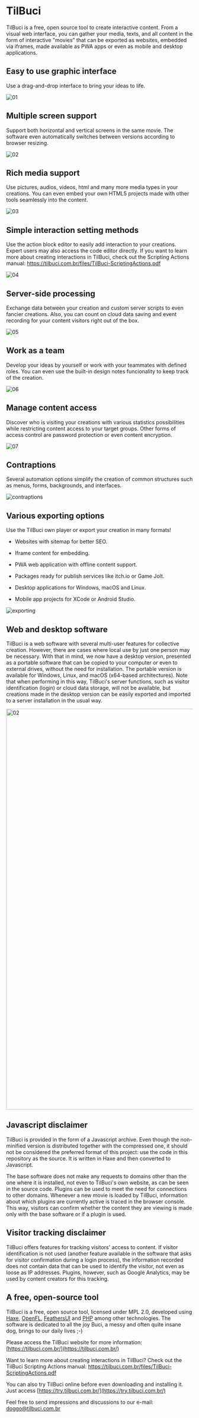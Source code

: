 # TilBuci

TilBuci is a free, open source tool to create interactive content. From a visual web interface, you can gather your media, texts, and all content in the form of interactive "movies" that can be exported as websites, embedded via iframes, made available as PWA apps or even as mobile and desktop applications.

## Easy to use graphic interface

Use a drag-and-drop interface to bring your ideas to life.

![01](https://github.com/user-attachments/assets/17c1592d-b672-476b-9838-d03f87b8f1d4)


## Multiple screen support

Support both horizontal and vertical screens in the same movie. The software even automatically switches between versions according to browser resizing.

![02](https://github.com/user-attachments/assets/ae8b1300-a808-4872-aa20-4c9475f08cb4)


## Rich media support

Use pictures, audios, videos, html and many more media types in your creations. You can even embed your own HTML5 projects made with other tools seamlessly into the content.

![03](https://github.com/user-attachments/assets/bf8b17e8-25f0-416e-8b87-cf6bf8f06e17)


## Simple interaction setting methods

Use the action block editor to easily add interaction to your creations. Expert users may also access the code editor directly. If you want to learn more about creating interactions in TilBuci, check out the Scripting Actions manual: https://tilbuci.com.br/files/TilBuci-ScriptingActions.pdf

![04](https://github.com/user-attachments/assets/e46da91d-7ce2-4e28-b120-9a3f35d398aa)


## Server-side processing

Exchange data between your creation and custom server scripts to even fancier creations. Also, you can count on cloud data saving and event recording for your content visitors right out of the box.

![05](https://github.com/user-attachments/assets/fd50a3ca-bee7-4cc3-ba00-e46de517150c)


## Work as a team

Develop your ideas by yourself or work with your teammates with defined roles. You can even use the built-in design notes funcionality to keep track of the creation.

![06](https://github.com/user-attachments/assets/0482a21c-5f69-4434-b29c-d5efa9a335bd)


## Manage content access

Discover who is visiting your creations with various statistics possibilities while restricting content access to your target groups. Other forms of access control are password protection or even content encryption.

![07](https://github.com/user-attachments/assets/bc5c1a92-8816-40fa-8c1f-c37079195233)


## Contraptions

Several automation options simplify the creation of common structures such as menus, forms, backgrounds, and interfaces.

![contraptions](https://tilbuci.com.br/files/github/contraptions.jpg)

## Various exporting options

Use the TilBuci own player or export your creation in many formats!

*   Websites with sitemap for better SEO.
    
*   Iframe content for embedding.
    
*   PWA web application with offline content support.
    
*   Packages ready for publish services like itch.io or Game Jolt.
    
*   Desktop applications for Windows, macOS and Linux.
    
*   Mobile app projects for XCode or Android Studio.
    

![exporting](https://tilbuci.com.br/site/wp-content/uploads/2024/09/home06-1024x576.jpg)


## Web and desktop software

TilBuci is a web software with several multi-user features for collective creation. However, there are cases where local use by just one person may be necessary. With that in mind, we now have a desktop version, presented as a portable software that can be copied to your computer or even to external drives, without the need for installation. The portable version is available for Windows, Linux, and macOS (x64-based architectures). Note that when performing in this way, TilBuci's server functions, such as visitor identification (login) or cloud data storage, will not be available, but creations made in the desktop version can be easily exported and imported to a server installation in the usual way.

<img width="1919" height="1079" alt="02" src="https://github.com/user-attachments/assets/91e5ff09-16d0-48f9-a7ce-0579fd109414" />


## Javascript disclaimer

TilBuci is provided in the form of a Javascript archive. Even though the non-minified version is distributed together with the compressed one, it should not be considered the preferred format of this project: use the code in this repository as the source. It is written in Haxe and then converted to Javascript.

The base software does not make any requests to domains other than the one where it is installed, not even to TilBuci's own website, as can be seen in the source code. Plugins can be used to meet the need for connections to other domains. Whenever a new movie is loaded by TilBuci, information about which plugins are currently active is traced in the browser console. This way, visitors can confirm whether the content they are viewing is made only with the base software or if a plugin is used.

## Visitor tracking disclaimer

TilBuci offers features for tracking visitors' access to content. If visitor identification is not used (another feature available in the software that asks for visitor confirmation during a login process), the information recorded does not contain data that can be used to identify the visitor, not even as loose as IP addresses. Plugins, however, such as Google Analytics, may be used by content creators for this tracking.

## A free, open-source tool

TilBuci is a free, open source tool, licensed under MPL 2.0, developed using [Haxe](https://haxe.org/), [OpenFL](https://www.openfl.org/), [FeathersUI](https://feathersui.com/) and [PHP](https://www.php.net/) among other technologies. The software is dedicated to all the joy Buci, a messy and often quite insane dog, brings to our daily lives ;-)

Please access the TilBuci website for more information: [https://tilbuci.com.br/](https://tilbuci.com.br/)

Want to learn more about creating interactions in TilBuci? Check out the TilBuci Scripting Actions manual: https://tilbuci.com.br/files/TilBuci-ScriptingActions.pdf

You can also try TilBuci online before even downloading and installing it. Just access [https://try.tilbuci.com.br/](https://try.tilbuci.com.br/)

Feel free to send impressions and discussions to our e-mail: [doggo@tilbuci.com.br](mailto:doggo@tilbuci.com.br)
